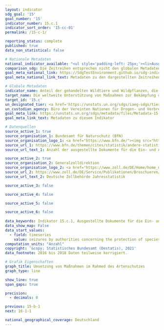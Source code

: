 ```yaml
---
layout: indicator    
sdg_goal: '15'    
goal_number: '15'    
indicator_number: 15.c.1    
indicator_sort_order: '15-cc-01'    
permalink: /15-c-1/    

reporting_status: complete    
published: true    
data_non_statistical: false    

# Nationale Metadaten    
national_indicator_available: "<ul style='padding-left: 25px;'><li>Ausgestellte Dokumente für die Ein- und Ausfuhr von geschützten Arten</li> <li> Beschlagnahmungen durch Behörden im Rahmen des Artenschutzes</li></ul>"    
comparison_sdg: Die Zeitreihen entsprechen nicht den globalen Metadaten, bieten aber zusätzliche Informationen.    
goal_meta_national_link: https://SdgTestEnvironment.github.io/sdg-indicators/public/MetaDe/15.c.1.pdf    
goal_meta_national_link_text: Metadaten zu den dargestellten Zeitreihen    

# Globale Metadaten    
indicator_name: Anteil der gehandelten Wildtiere und Wildpflanzen, die aus Wilderei oder illegalem Handel stammen    
target_name: Die weltweite Unterstützung von Maßnahmen zur Bekämpfung der Wilderei und des Handels mit geschützten Arten verstärken, unter anderem durch die Stärkung der Fähigkeit lokaler Gemeinwesen, Möglichkeiten einer nachhaltigen Existenzsicherung zu nutzen    
target_id: '15.c'    
un_designated_tier: <a href='https://unstats.un.org/sdgs/iaeg-sdgs/tier-classification/' title='Klicken Sie hier um weitere Informationen zur UN-Tier-Klassifikation zu erhalten.'  target='_blank'>Tier II</a>    
un_custodian_agency: Büro der Vereinten Nationen für Drogen- und Verbrechensbekämpfung (UNODC)<br>Übereinkommen über den internationalen Handel mit gefährdeten Arten freilebender Tiere und Pflanzen (CITES)    
goal_meta_link: https://unstats.un.org/sdgs/metadata/files/Metadata-15-0c-01.pdf    
goal_meta_link_text: Metadaten zu diesem Indikator    

# Datenquellen
source_active_1: true
source_organisation_1: Bundesamt für Naturschutz (BfN)
source_organisation_logo_1: <a href="https://www.bfn.de/"><img src="https://g205sdgs.github.io/sdg-indicators/public/OrgImgDe/bfn.png" alt="Logo bfn" style="height:60px; width:148px"/></a>
source_url_1: https://www.bfn.de/themen/cites/statistik/andere-statistiken/details-nicht-im-menue/bundesbehoerden-anzahl-dokumente.html
source_url_text_1: Anzahl der ausgestellte Dokumente für die Ein- und Ausfuhr von geschützten Arten

source_active_2: true
source_organisation_2: Generalzolldirektion
source_organisation_logo_2: <a href="https://www.zoll.de/DE/Home/home_node.html;jsessionid=BB39D838C179FDA092FA3FB2828C07FA.live4411"><img src="https://g205sdgs.github.io/sdg-indicators/public/OrgImgDe/zoll.png" alt="Logo zoll" style="height:60px; width:148px"/></a>
source_url_2: https://www.zoll.de/DE/Service/Publikationen/Broschueren/broschueren_node.html
source_url_text_2: Deutsche Zollbehörde Jahresstatistik

source_active_3: false

source_active_4: false

source_active_5: false

source_active_6: false
    
data_keywords: Indikator 15.c.1, Ausgestellte Dokumente für die Ein- und Ausfuhr von geschützten Arten, Aufgriffe aufgrund des Artenschutzes, Büro der Vereinten Nationen für Drogen- und Verbrechensbekämpfung (UNODC)    
data_show_map: False    
data_start_values: 
  - field: timeseries
    value: seizures by authorities concerning the protection of species (number)    
computation_units: "Anzahl"    
copyright: '&copy; Statistisches Bundesamt (Destatis), 2021'    
data_footnote: 2016 bis 2018 Daten teilweise korrigiert.    

# Grafik Eigenschaften    
graph_title: Umsetzung von Maßnahmen im Rahmed des Artenschutzes    
graph_type: line    

show_line: true
span_gaps: true

precision:
  - decimals: 0    

previous: 15-b-1    
next: 16-1-1    

national_geographical_coverage: Deutschland    
---
```


<span></span>